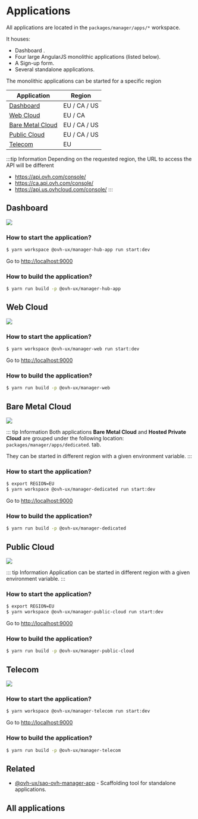 # Applications

All applications are located in the `packages/manager/apps/*` workspace.

It houses:

- Dashboard <Badge text="New"/>.
- Four large AngularJS monolithic applications (listed below).
- A Sign-up form.
- Several standalone applications.

The monolithic applications can be started for a specific region

| Application                           | Region       |
| ------------------------------------- | ------------ |
| [Dashboard](#dashboard)               | EU / CA / US |
| [Web Cloud](#web-cloud)               | EU / CA      |
| [Bare Metal Cloud](#bare-metal-cloud) | EU / CA / US |
| [Public Cloud](#public-cloud)         | EU / CA / US |
| [Telecom](#telecom)                   | EU           |

:::tip Information
Depending on the requested region, the URL to access the API will be different
- <https://api.ovh.com/console/>
- <https://ca.api.ovh.com/console/>
- <https://api.us.ovhcloud.com/console/>
:::

## Dashboard

![](/manager/assets/img/control-panel.jpg)

### How to start the application?

```sh
$ yarn workspace @ovh-ux/manager-hub-app run start:dev
```

Go to <http://localhost:9000>

### How to build the application?

```sh
$ yarn run build -p @ovh-ux/manager-hub-app
```

## Web Cloud

![](/manager/assets/img/control-panel-web.jpg)

### How to start the application?

```sh
$ yarn workspace @ovh-ux/manager-web run start:dev
```

Go to <http://localhost:9000>

### How to build the application?

```sh
$ yarn run build -p @ovh-ux/manager-web
```

## Bare Metal Cloud

![](/manager/assets/img/control-panel-bare-metal-cloud.jpg)

::: tip Information
Both applications **Bare Metal Cloud** and **Hosted Private Cloud** are grouped under the following location: `packages/manager/apps/dedicated`.
tab.

They can be started in different region with a given environment variable.
:::

### How to start the application?

```sh
$ export REGION=EU
$ yarn workspace @ovh-ux/manager-dedicated run start:dev
```

Go to <http://localhost:9000>

### How to build the application?

```sh
$ yarn run build -p @ovh-ux/manager-dedicated
```

## Public Cloud

![](/manager/assets/img/control-panel-public-cloud.jpg)

::: tip Information
Application can be started in different region with a given environment variable.
:::

### How to start the application?

```sh
$ export REGION=EU
$ yarn workspace @ovh-ux/manager-public-cloud run start:dev
```

Go to <http://localhost:9000>

### How to build the application?

```sh
$ yarn run build -p @ovh-ux/manager-public-cloud
```

## Telecom

![](/manager/assets/img/control-panel-telecom.jpg)

### How to start the application?

```sh
$ yarn workspace @ovh-ux/manager-telecom run start:dev
```

Go to <http://localhost:9000>

### How to build the application?

```sh
$ yarn run build -p @ovh-ux/manager-telecom
```

## Related

- [@ovh-ux/sao-ovh-manager-app](https://github.com/ovh/manager/blob/develop/packages/manager/tools/sao-ovh-manager-app/README.md) - Scaffolding tool for standalone applications.

## All applications

<ListPackages type="apps"/>
